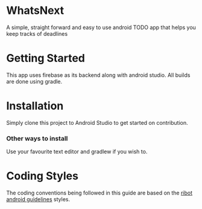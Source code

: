 # WhatsNext
A simple, straight forward and easy to use android TODO app that helps you keep tracks of deadlines

# Getting Started
This app uses firebase as its backend along with android studio. All builds are done using gradle.

# Installation
Simply clone this project to Android Studio to get started on contribution.

### Other ways to install
Use your favourite text editor and gradlew if you wish to.

# Coding Styles
The coding conventions being followed in this guide are based on the [ribot android guidelines](https://github.com/ribot/android-guidelines/blob/master/project_and_code_guidelines.md) styles.
